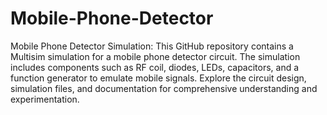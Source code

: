 # Mobile-Phone-Detector
Mobile Phone Detector Simulation: This GitHub repository contains a Multisim simulation for a mobile phone detector circuit. The simulation includes components such as RF coil, diodes, LEDs, capacitors, and a function generator to emulate mobile signals. Explore the circuit design, simulation files, and documentation for comprehensive understanding and experimentation.
